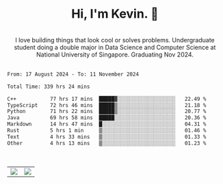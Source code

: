 <!--
**kevin-pek/kevin-pek** is a ✨ _special_ ✨ repository because its `README.md` (this file) appears on your GitHub profile.

Here are some ideas to get you started:

- 🔭 I’m currently working on ...
- 🌱 I’m currently learning ...
- 👯 I’m looking to collaborate on ...
- 🤔 I’m looking for help with ...
- 💬 Ask me about ...
- 📫 How to reach me: ...
- 😄 Pronouns: ...
- ⚡ Fun fact: ...
-->
<div align="center">
  <h1>Hi, I'm Kevin. 👋</h1>
  <br />
  I love building things that look cool or solves problems. Undergraduate student doing a double major in Data Science and Computer Science at National University of Singapore. Graduating Nov 2024.
</div>
<br />
<!--START_SECTION:waka-->

```txt
From: 17 August 2024 - To: 11 November 2024

Total Time: 339 hrs 24 mins

C++           77 hrs 17 mins  █████▓░░░░░░░░░░░░░░░░░░░   22.49 %
TypeScript    72 hrs 46 mins  █████▒░░░░░░░░░░░░░░░░░░░   21.18 %
Python        71 hrs 22 mins  █████▒░░░░░░░░░░░░░░░░░░░   20.77 %
Java          69 hrs 58 mins  █████░░░░░░░░░░░░░░░░░░░░   20.36 %
Markdown      14 hrs 47 mins  █░░░░░░░░░░░░░░░░░░░░░░░░   04.31 %
Rust          5 hrs 1 min     ▒░░░░░░░░░░░░░░░░░░░░░░░░   01.46 %
Text          4 hrs 33 mins   ▒░░░░░░░░░░░░░░░░░░░░░░░░   01.33 %
Other         4 hrs 13 mins   ▒░░░░░░░░░░░░░░░░░░░░░░░░   01.23 %
```

<!--END_SECTION:waka-->
<br />
<table width="100%">
  <tr>
    <td align="left" width="50%">
      <img src="https://github-readme-stats-kevin-pek.vercel.app/api?username=kevin-pek&include_all_commits=true&count_private=true&theme=rose_pine" />
    </td>
    <td align="right" width="50%">
      <img src="https://github-readme-stats-kevin-pek.vercel.app/api/top-langs?username=kevin-pek&langs_count=10&hide_progress=true&theme=rose_pine" />
    </td>
  </tr>
</table>
